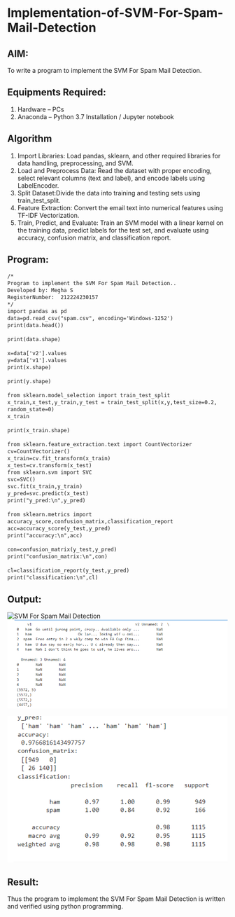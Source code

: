 # Implementation-of-SVM-For-Spam-Mail-Detection

## AIM:
To write a program to implement the SVM For Spam Mail Detection.

## Equipments Required:
1. Hardware – PCs
2. Anaconda – Python 3.7 Installation / Jupyter notebook

## Algorithm
1. Import Libraries: Load pandas, sklearn, and other required libraries for data handling, preprocessing, and SVM.
2. Load and Preprocess Data: Read the dataset with proper encoding, select relevant columns (text and label), and encode labels using LabelEncoder.
3. Split Dataset:Divide the data into training and testing sets using train_test_split.
4. Feature Extraction: Convert the email text into numerical features using TF-IDF Vectorization.
5. Train, Predict, and Evaluate: Train an SVM model with a linear kernel on the training data, predict labels for the test set, and evaluate using accuracy, confusion matrix, and classification report.

## Program:
```
/*
Program to implement the SVM For Spam Mail Detection..
Developed by: Megha S
RegisterNumber:  212224230157
*/
import pandas as pd
data=pd.read_csv("spam.csv", encoding='Windows-1252')
print(data.head())

print(data.shape)

x=data['v2'].values
y=data['v1'].values
print(x.shape)

print(y.shape)

from sklearn.model_selection import train_test_split
x_train,x_test,y_train,y_test = train_test_split(x,y,test_size=0.2, random_state=0)
x_train

print(x_train.shape)

from sklearn.feature_extraction.text import CountVectorizer
cv=CountVectorizer()
x_train=cv.fit_transform(x_train)
x_test=cv.transform(x_test)
from sklearn.svm import SVC
svc=SVC()
svc.fit(x_train,y_train)
y_pred=svc.predict(x_test)
print("y_pred:\n",y_pred)

from sklearn.metrics import accuracy_score,confusion_matrix,classification_report
acc=accuracy_score(y_test,y_pred)
print("accuracy:\n",acc)

con=confusion_matrix(y_test,y_pred)
print("confusion_matrix:\n",con)

cl=classification_report(y_test,y_pred)
print("classification:\n",cl)

```

## Output:
![SVM For Spam Mail Detection](sam.png)
![alt text](image-3.png)

![alt text](image-2.png)


## Result:
Thus the program to implement the SVM For Spam Mail Detection is written and verified using python programming.
